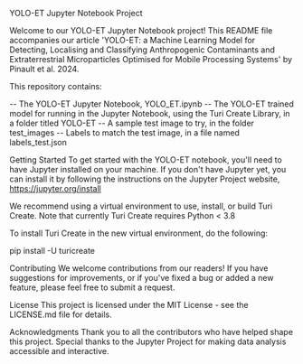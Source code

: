 YOLO-ET Jupyter Notebook Project

Welcome to our YOLO-ET Jupyter Notebook project! This README file accompanies our article 'YOLO-ET: a Machine Learning Model for Detecting, Localising and Classifying Anthropogenic Contaminants and Extraterrestrial Microparticles Optimised for Mobile Processing Systems' by Pinault et al. 2024.

This repository contains:

-- The YOLO-ET Jupyter Notebook, YOLO_ET.ipynb
-- The YOLO-ET trained model for running in the Jupyter Notebook, using the Turi Create Library, in a folder titled YOLO-ET
-- A sample test image to try, in the folder test_images
-- Labels to match the test image, in a file named labels_test.json

Getting Started
To get started with the YOLO-ET notebook, you'll need to have Jupyter installed on your machine. If you don't have Jupyter yet, you can install it by following the instructions on the Jupyter Project website, https://jupyter.org/install

We recommend using a virtual environment to use, install, or build Turi Create. Note that currently Turi Create requires Python < 3.8

To install Turi Create in the new virtual environment, do the following:

pip install -U turicreate

Contributing
We welcome contributions from our readers! If you have suggestions for improvements, or if you've fixed a bug or added a new feature, please feel free to submit a request.

License
This project is licensed under the MIT License - see the LICENSE.md file for details. 

Acknowledgments
Thank you to all the contributors who have helped shape this project.
Special thanks to the Jupyter Project for making data analysis accessible and interactive.
